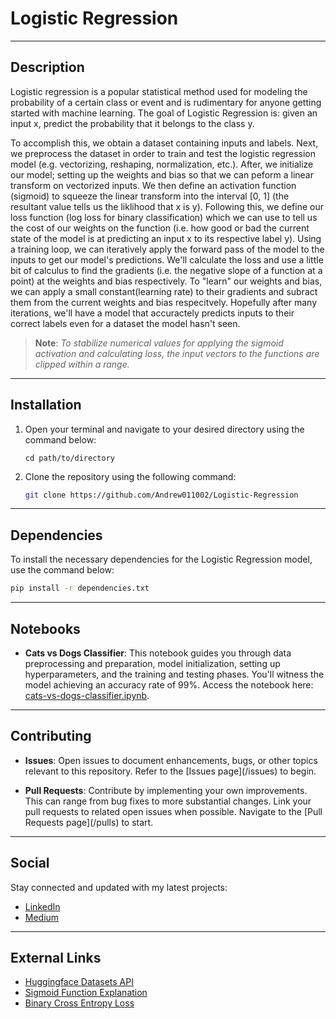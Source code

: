 # Logistic Regression

<p align="center">
  <!-- Insert an appropriate image or graphic representation of Logistic Regression, if you have one -->
</p>

---

## Description

Logistic regression is a popular statistical method used for modeling the probability of a certain 
class or event and is rudimentary for anyone getting started with machine learning. The goal of Logistic
Regression is: given an input x, predict the probability that it belongs to the class y.

To accomplish this, we obtain a dataset containing inputs and labels. Next, we preprocess the dataset
in order to train and test the logistic regression model (e.g. vectorizing, reshaping, normalization, etc.). 
After, we initialize our model; setting up the weights and bias so that we can peform a linear transform on
vectorized inputs. We then define an activation function (sigmoid) to squeeze the linear transform into 
the interval [0, 1] (the resultant value tells us the liklihood that x is y). Following this, we define 
our loss function (log loss for binary classification) which we can use to tell us the cost of our weights
on the function (i.e. how good or bad the current state of the model is at predicting an input x to its
respective label y). Using a training loop, we can iteratively apply the forward pass of the model to the
inputs to get our model's predictions. We'll calculate the loss and use a little bit of calculus to find
the gradients (i.e. the negative slope of a function at a point) at the weights and bias respectively. 
To "learn" our weights and bias, we can apply a small constant(learning rate) to their gradients and subract
them from the current weights and bias respecitvely. Hopefully after many iterations, we'll have a model
that accuractely predicts inputs to their correct labels even for a dataset the model hasn't seen.

> **Note**: _To stabilize numerical values for applying the sigmoid activation and calculating loss,
the input vectors to the functions are clipped within a range._

---

## Installation

1. Open your terminal and navigate to your desired directory using the command below:
   
    ```
    cd path/to/directory
    ```

2. Clone the repository using the following command:
   
    ```bash
    git clone https://github.com/Andrew011002/Logistic-Regression
    ```

---

## Dependencies

To install the necessary dependencies for the Logistic Regression model, use the command below:
  ```bash
  pip install -r dependencies.txt
  ```

---

## Notebooks

- **Cats vs Dogs Classifier**: This notebook guides you through data preprocessing and preparation, model initialization, setting up hyperparameters, and the training and testing phases. You'll witness the model achieving an accuracy rate of 99%. Access the notebook here: [cats-vs-dogs-classifier.ipynb](link-to-your-notebook).

---

## Contributing

- **Issues**: Open issues to document enhancements, bugs, or other topics relevant to this repository. Refer to the [Issues page](<your-repo-link>/issues) to begin.

- **Pull Requests**: Contribute by implementing your own improvements. This can range from bug fixes to more substantial changes. Link your pull requests to related open issues when possible. Navigate to the [Pull Requests page](<your-repo-link>/pulls) to start.

---

## Social

Stay connected and updated with my latest projects:

- [LinkedIn](https://www.linkedin.com/in/andrewmicholmes/)
- [Medium](https://medium.com/@andmholm)

---

## External Links

- [Huggingface Datasets API](https://huggingface.co/datasets)
- [Sigmoid Function Explanation](link-to-a-reliable-source-about-sigmoid)
- [Binary Cross Entropy Loss](link-to-a-reliable-source-about-bceloss)
